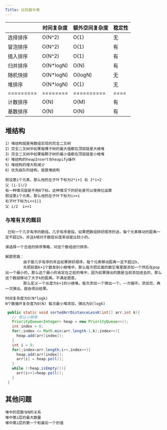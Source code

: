 ```yaml
---
Title: 比较器与堆
---
```


|           | 时间复杂度 | 额外空间复杂度 | 稳定性 |
| --------- | ---------- | -------------- | ------ |
| 选择排序  | O(N^2)     | O(1)           | 无     |
| 冒泡排序  | O(N^2)     | O(1)           | 有     |
| 插入排序  | O(N^2)     | O(1)           | 有     |
| 归并排序  | O(N*logN)  | O(N)           | 有     |
| 随机快排  | O(N*logN)  | O(logN)        | 无     |
| 堆排序    | O(N*logN)  | O(1)           | 无     |
| ========= | ========   | ==========     | ====   |
| 计数排序  | O(N)       | O(M)           | 有     |
| 基数排序  | O(N)       | O(N)           | 有     |

## 堆结构

```
1）堆结构就是用数组实现的完全二叉树
2）完全二叉树中如果每棵子树的最大值都在顶部就是大根堆
3）完全二叉树中如果每颗子树的最小值都在顶部就是小根堆
4）堆结构的heapInsert与heapify操作
5）堆结构的增大和减少
6）优先级队列结构，就是堆结构
```

```
假设第i个元素，那么他的左子叶下标为2*i+1 右 2*i+2
父 (i-1)/2
有一种情况就是不用0下标。这种情况下的好处是可以使用位运算
假设第i个元素，那么他的左子叶下标为i<<i
右子叶下标为i<<1|1
父 i/2  i>>1
```

### 与堆有关的题目

```
 已知一个几乎有序的数组。几乎有序是指，如果把数组排好顺序的话，每个元素移动的距离一定不超过k，并且k相对于数组长度来说是比较小的。
 
请选择一个合适的排序策略，对这个数组进行排序。
```

```
解题思路：
		由于是几乎有序的并且如果排好顺序，每个元素移动距离一定不超过k，
		先把前面k+1个数发到小根堆中，那么每次把后面的数忘堆里面添加一个然后在pop出一个最小的，那么这个最小的肯定在之前的堆中，因为如果弹出的数是当前添加进去的，那么这个数就移动了大于k的距离。不满足题意。
		那么定义一个长度为k+1的小根堆。每次添加一个弹出一个。一次循环。添加完，再一次弹出。就会得出结果。

时间复杂度为O(N*logk) 
N个数循环复杂度为O(N) 每次最小堆添加，弹出为O(logk)
```

```java
 public static void sortedArrDistanceLessK(int[] arr,int k){
   // 默认小根堆
   PriorityQueue<Integer> heap = new PriorityQueue<>();
   int index = 0;
   for(;index <= Math.min(arr.length-1,k);index++){
     heap.add(arr[index]);
   }
   int i = 0;
   for(;index<arr.length;i++,index++){
     heap.add(arr[index]);
     arr[i] = heap.poll();
   }
   while (!heap.isEmpty()){
     arr[i++]=heap.poll();
   }
 }
```

## 其他问题

```
堆中的层数与N的关系
堆中第i层的最大数量
堆中第i层的第一个和最后一个的值
```

